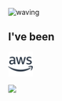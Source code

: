 
<!---
jel4399/jel4399 is a ✨ special ✨ repository because its `README.md` (this file) appears on your GitHub profile.
You can click the Preview link to take a look at your changes.
--->

![waving](https://capsule-render.vercel.app/api?type=waving&height=200&text=I%60m%20In%20Gyeom%20Kim&fontAlign=30&fontAlignY=30&color=gradient&fontSize=50&desc=igkim&descAlign=51&descAlignY=47)

<h2>
  I've been
</h2>

<p>
  <img src="svg/amazonaws.svg" width="50" height="50">
</p>

<p>
  <img src="https://img.shields.io/badge/Python-3766AB?style=flat-square&logo=Python&logoColor=white"/></a>&nbsp 
</p>
